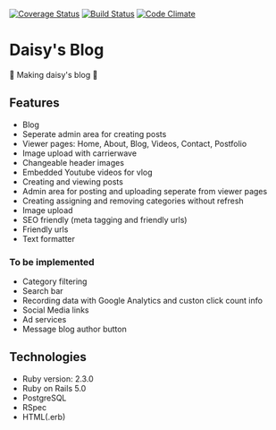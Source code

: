 [![Coverage Status](https://coveralls.io/repos/github/dmkent20/daisykent.com/badge.svg?branch=posts)](https://coveralls.io/github/dmkent20/daisykent.com?branch=posts)
[![Build Status](https://travis-ci.org/dmkent20/daisykent.com.svg?branch=master)](https://travis-ci.org/dmkent20/daisykent.com)
[![Code Climate](https://codeclimate.com/github/dmkent20/daisykent.com.png)](https://codeclimate.com/github/dmkent20/daisykent.com)

# Daisy's Blog

:construction: Making daisy's blog :construction:

## Features
* Blog
* Seperate admin area for creating posts
* Viewer pages: Home, About, Blog, Videos, Contact, Postfolio
* Image upload with carrierwave
* Changeable header images
* Embedded Youtube videos for vlog
* Creating and viewing posts
* Admin area for posting and uploading seperate from viewer pages
* Creating assigning and removing categories without refresh
* Image upload
* SEO friendly (meta tagging and friendly urls)
* Friendly urls
* Text formatter

### To be implemented
* Category filtering
* Search bar
* Recording data with Google Analytics and custon click count info
* Social Media links
* Ad services
* Message blog author button

## Technologies
* Ruby version: 2.3.0
* Ruby on Rails 5.0
* PostgreSQL
* RSpec
* HTML(.erb)
